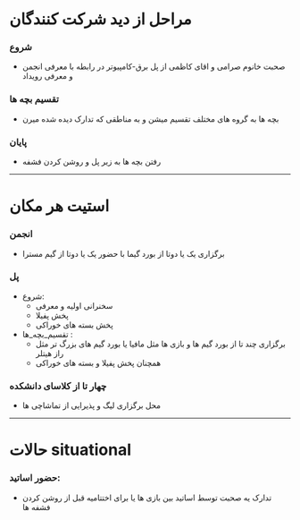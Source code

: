 # مراحل از دید شرکت کنندگان


### شروع
* صحبت خانوم صرامی و اقای کاظمی از پل برق-کامپیوتر در رابطه با معرفی انجمن و معرفی رویداد

### تقسیم بچه ها 
* بچه ها به گروه های مختلف تقسیم میشن و به مناطقی که تدارک دیده شده میرن

### پایان
* رفتن بچه ها به زیر پل و روشن کردن فشفه
---
# استیت هر مکان


### انجمن
* برگزاری یک یا دوتا از بورد گیما با حضور یک یا دوتا از گیم مسترا

### پل
* شروع:
	* سخنرانی اولیه و معرفی
	* پخش پفیلا
	* پخش بسته های خوراکی
* تقسیم_بچه_ها :
	* برگزاری چند تا از بورد گیم ها و بازی ها مثل مافیا یا بورد گیم های بزرگ تر مثل راز هیتلر
	* همچنان پخش پفیلا و بسته های خوراکی

### چهار تا از کلاسای دانشکده
* محل برگزاری لیگ و پذیرایی از تماشاچی ها


---
# حالات situational

### حضور اساتید:
* تدارک یه صحبت توسط اساتید بین بازی ها یا برای اختتامیه قبل از روشن کردن فشفه ها
